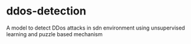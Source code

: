 # ddos-detection
A model to detect DDos attacks in sdn environment using unsupervised learning and puzzle based mechanism
